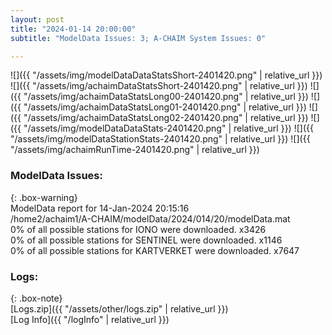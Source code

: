 ```yaml
---
layout: post
title: "2024-01-14 20:00:00"
subtitle: "ModelData Issues: 3; A-CHAIM System Issues: 0"

---
```


![]({{ "/assets/img/modelDataDataStatsShort-2401420.png" | relative_url }})
![]({{ "/assets/img/achaimDataStatsShort-2401420.png" | relative_url }})
![]({{ "/assets/img/achaimDataStatsLong00-2401420.png" | relative_url }})
![]({{ "/assets/img/achaimDataStatsLong01-2401420.png" | relative_url }})
![]({{ "/assets/img/achaimDataStatsLong02-2401420.png" | relative_url }})
![]({{ "/assets/img/modelDataDataStats-2401420.png" | relative_url }})
![]({{ "/assets/img/modelDataStationStats-2401420.png" | relative_url }})
![]({{ "/assets/img/achaimRunTime-2401420.png" | relative_url }})


### ModelData Issues:  
  
{: .box-warning}  
 ModelData report for 14-Jan-2024 20:15:16   
 /home2/achaim1/A-CHAIM/modelData/2024/014/20/modelData.mat   
 0% of all possible stations for IONO were downloaded. x3426   
 0% of all possible stations for SENTINEL were downloaded. x1146   
 0% of all possible stations for KARTVERKET were downloaded. x7647   
  


### Logs:  
  
{: .box-note}  
[Logs.zip]({{ "/assets/other/logs.zip" | relative_url }})  
[Log Info]({{ "/logInfo" | relative_url }})  

